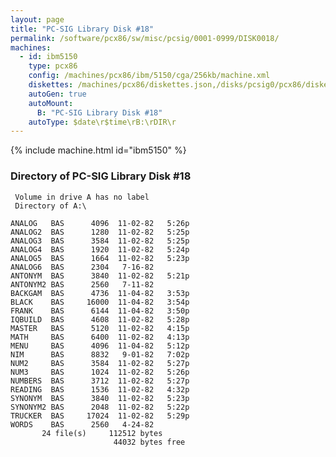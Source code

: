 ```yaml
---
layout: page
title: "PC-SIG Library Disk #18"
permalink: /software/pcx86/sw/misc/pcsig/0001-0999/DISK0018/
machines:
  - id: ibm5150
    type: pcx86
    config: /machines/pcx86/ibm/5150/cga/256kb/machine.xml
    diskettes: /machines/pcx86/diskettes.json,/disks/pcsig0/pcx86/diskettes.json
    autoGen: true
    autoMount:
      B: "PC-SIG Library Disk #18"
    autoType: $date\r$time\rB:\rDIR\r
---
```


{% include machine.html id="ibm5150" %}

### Directory of PC-SIG Library Disk #18

     Volume in drive A has no label
     Directory of A:\

    ANALOG   BAS      4096  11-02-82   5:26p
    ANALOG2  BAS      1280  11-02-82   5:25p
    ANALOG3  BAS      3584  11-02-82   5:25p
    ANALOG4  BAS      1920  11-02-82   5:24p
    ANALOG5  BAS      1664  11-02-82   5:23p
    ANALOG6  BAS      2304   7-16-82
    ANTONYM  BAS      3840  11-02-82   5:21p
    ANTONYM2 BAS      2560   7-11-82
    BACKGAM  BAS      4736  11-04-82   3:53p
    BLACK    BAS     16000  11-04-82   3:54p
    FRANK    BAS      6144  11-04-82   3:50p
    IQBUILD  BAS      4608  11-02-82   5:28p
    MASTER   BAS      5120  11-02-82   4:15p
    MATH     BAS      6400  11-02-82   4:13p
    MENU     BAS      4096  11-04-82   5:12p
    NIM      BAS      8832   9-01-82   7:02p
    NUM2     BAS      3584  11-02-82   5:27p
    NUM3     BAS      1024  11-02-82   5:26p
    NUMBERS  BAS      3712  11-02-82   5:27p
    READING  BAS      1536  11-02-82   4:32p
    SYNONYM  BAS      3840  11-02-82   5:23p
    SYNONYM2 BAS      2048  11-02-82   5:22p
    TRUCKER  BAS     17024  11-02-82   5:29p
    WORDS    BAS      2560   4-24-82
           24 file(s)     112512 bytes
                           44032 bytes free
